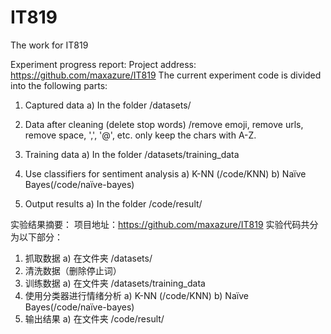 # IT819
The work for IT819

Experiment progress report:
Project address: https://github.com/maxazure/IT819
The current experiment code is divided into the following parts:

1. Captured data
    a) In the folder /datasets/
2. Data after cleaning (delete stop words)
    /remove emoji, remove urls, remove space, ',', '@', etc. only keep the chars with A-Z.
    
3. Training data
    a) In the folder /datasets/training_data
4. Use classifiers for sentiment analysis
    a) K-NN (/code/KNN)
    b) Naïve Bayes(/code/naïve-bayes)
5. Output results
    a) In the folder /code/result/


实验结果摘要：
项目地址：https://github.com/maxazure/IT819
实验代码共分为以下部分：

1.	抓取数据
    a)	在文件夹 /datasets/
2.	清洗数据（删除停止词）
3.	训练数据
    a)	在文件夹 /datasets/training_data
4.	使用分类器进行情绪分析
    a)	K-NN (/code/KNN)
    b)	Naïve Bayes(/code/naïve-bayes)
5.	输出结果
    a)	在文件夹 /code/result/
